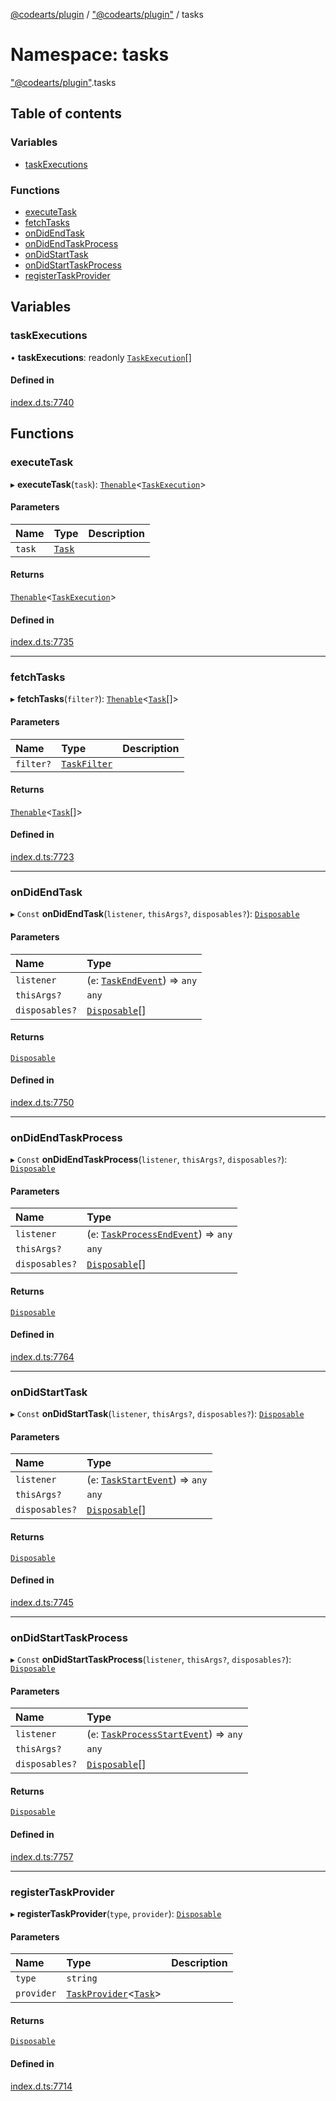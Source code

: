 [@codearts/plugin](../README.md) / ["@codearts/plugin"](_codearts_plugin_.md) / tasks

# Namespace: tasks

["@codearts/plugin"](_codearts_plugin_.md).tasks

## Table of contents

### Variables

- [taskExecutions](codearts_plugin_.tasks.md#taskexecutions)

### Functions

- [executeTask](codearts_plugin_.tasks.md#executetask)
- [fetchTasks](codearts_plugin_.tasks.md#fetchtasks)
- [onDidEndTask](codearts_plugin_.tasks.md#ondidendtask)
- [onDidEndTaskProcess](codearts_plugin_.tasks.md#ondidendtaskprocess)
- [onDidStartTask](codearts_plugin_.tasks.md#ondidstarttask)
- [onDidStartTaskProcess](codearts_plugin_.tasks.md#ondidstarttaskprocess)
- [registerTaskProvider](codearts_plugin_.tasks.md#registertaskprovider)

## Variables

### taskExecutions

• **taskExecutions**: readonly [`TaskExecution`](../interfaces/codearts_plugin_.TaskExecution.md)[]

#### Defined in

[index.d.ts:7740](https://github.com/huaweicloud/cloudide-plugin-api/blob/3b0eee8/index.d.ts#L7740)

## Functions

### executeTask

▸ **executeTask**(`task`): [`Thenable`](../interfaces/Thenable.md)<[`TaskExecution`](../interfaces/codearts_plugin_.TaskExecution.md)\>

#### Parameters

| Name | Type | Description |
| :------ | :------ | :------ |
| `task` | [`Task`](../classes/codearts_plugin_.Task.md) |  |

#### Returns

[`Thenable`](../interfaces/Thenable.md)<[`TaskExecution`](../interfaces/codearts_plugin_.TaskExecution.md)\>

#### Defined in

[index.d.ts:7735](https://github.com/huaweicloud/cloudide-plugin-api/blob/3b0eee8/index.d.ts#L7735)

___

### fetchTasks

▸ **fetchTasks**(`filter?`): [`Thenable`](../interfaces/Thenable.md)<[`Task`](../classes/codearts_plugin_.Task.md)[]\>

#### Parameters

| Name | Type | Description |
| :------ | :------ | :------ |
| `filter?` | [`TaskFilter`](../interfaces/codearts_plugin_.TaskFilter.md) |  |

#### Returns

[`Thenable`](../interfaces/Thenable.md)<[`Task`](../classes/codearts_plugin_.Task.md)[]\>

#### Defined in

[index.d.ts:7723](https://github.com/huaweicloud/cloudide-plugin-api/blob/3b0eee8/index.d.ts#L7723)

___

### onDidEndTask

▸ `Const` **onDidEndTask**(`listener`, `thisArgs?`, `disposables?`): [`Disposable`](../classes/codearts_plugin_.Disposable.md)

#### Parameters

| Name | Type |
| :------ | :------ |
| `listener` | (`e`: [`TaskEndEvent`](../interfaces/codearts_plugin_.TaskEndEvent.md)) => `any` |
| `thisArgs?` | `any` |
| `disposables?` | [`Disposable`](../classes/codearts_plugin_.Disposable.md)[] |

#### Returns

[`Disposable`](../classes/codearts_plugin_.Disposable.md)

#### Defined in

[index.d.ts:7750](https://github.com/huaweicloud/cloudide-plugin-api/blob/3b0eee8/index.d.ts#L7750)

___

### onDidEndTaskProcess

▸ `Const` **onDidEndTaskProcess**(`listener`, `thisArgs?`, `disposables?`): [`Disposable`](../classes/codearts_plugin_.Disposable.md)

#### Parameters

| Name | Type |
| :------ | :------ |
| `listener` | (`e`: [`TaskProcessEndEvent`](../interfaces/codearts_plugin_.TaskProcessEndEvent.md)) => `any` |
| `thisArgs?` | `any` |
| `disposables?` | [`Disposable`](../classes/codearts_plugin_.Disposable.md)[] |

#### Returns

[`Disposable`](../classes/codearts_plugin_.Disposable.md)

#### Defined in

[index.d.ts:7764](https://github.com/huaweicloud/cloudide-plugin-api/blob/3b0eee8/index.d.ts#L7764)

___

### onDidStartTask

▸ `Const` **onDidStartTask**(`listener`, `thisArgs?`, `disposables?`): [`Disposable`](../classes/codearts_plugin_.Disposable.md)

#### Parameters

| Name | Type |
| :------ | :------ |
| `listener` | (`e`: [`TaskStartEvent`](../interfaces/codearts_plugin_.TaskStartEvent.md)) => `any` |
| `thisArgs?` | `any` |
| `disposables?` | [`Disposable`](../classes/codearts_plugin_.Disposable.md)[] |

#### Returns

[`Disposable`](../classes/codearts_plugin_.Disposable.md)

#### Defined in

[index.d.ts:7745](https://github.com/huaweicloud/cloudide-plugin-api/blob/3b0eee8/index.d.ts#L7745)

___

### onDidStartTaskProcess

▸ `Const` **onDidStartTaskProcess**(`listener`, `thisArgs?`, `disposables?`): [`Disposable`](../classes/codearts_plugin_.Disposable.md)

#### Parameters

| Name | Type |
| :------ | :------ |
| `listener` | (`e`: [`TaskProcessStartEvent`](../interfaces/codearts_plugin_.TaskProcessStartEvent.md)) => `any` |
| `thisArgs?` | `any` |
| `disposables?` | [`Disposable`](../classes/codearts_plugin_.Disposable.md)[] |

#### Returns

[`Disposable`](../classes/codearts_plugin_.Disposable.md)

#### Defined in

[index.d.ts:7757](https://github.com/huaweicloud/cloudide-plugin-api/blob/3b0eee8/index.d.ts#L7757)

___

### registerTaskProvider

▸ **registerTaskProvider**(`type`, `provider`): [`Disposable`](../classes/codearts_plugin_.Disposable.md)

#### Parameters

| Name | Type | Description |
| :------ | :------ | :------ |
| `type` | `string` |  |
| `provider` | [`TaskProvider`](../interfaces/codearts_plugin_.TaskProvider.md)<[`Task`](../classes/codearts_plugin_.Task.md)\> |  |

#### Returns

[`Disposable`](../classes/codearts_plugin_.Disposable.md)

#### Defined in

[index.d.ts:7714](https://github.com/huaweicloud/cloudide-plugin-api/blob/3b0eee8/index.d.ts#L7714)
